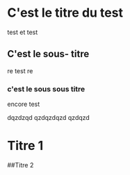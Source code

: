 # C'est le titre du test

test et test

## C'est le sous- titre

re test re

### c'est le sous sous titre


encore test

dqzdzqd
qzdqzdqzd
qzdqzd

# Titre 1

##Titre 2
